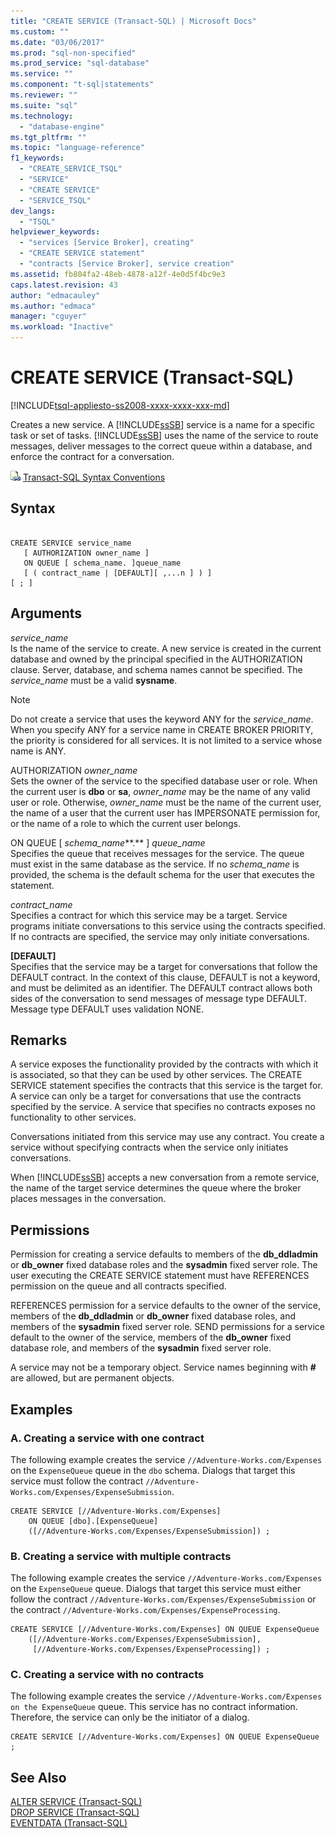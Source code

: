```yaml
---
title: "CREATE SERVICE (Transact-SQL) | Microsoft Docs"
ms.custom: ""
ms.date: "03/06/2017"
ms.prod: "sql-non-specified"
ms.prod_service: "sql-database"
ms.service: ""
ms.component: "t-sql|statements"
ms.reviewer: ""
ms.suite: "sql"
ms.technology: 
  - "database-engine"
ms.tgt_pltfrm: ""
ms.topic: "language-reference"
f1_keywords: 
  - "CREATE_SERVICE_TSQL"
  - "SERVICE"
  - "CREATE SERVICE"
  - "SERVICE_TSQL"
dev_langs: 
  - "TSQL"
helpviewer_keywords: 
  - "services [Service Broker], creating"
  - "CREATE SERVICE statement"
  - "contracts [Service Broker], service creation"
ms.assetid: fb804fa2-48eb-4878-a12f-4e0d5f4bc9e3
caps.latest.revision: 43
author: "edmacauley"
ms.author: "edmaca"
manager: "cguyer"
ms.workload: "Inactive"
---
```

# CREATE SERVICE (Transact-SQL)
[!INCLUDE[tsql-appliesto-ss2008-xxxx-xxxx-xxx-md](../../includes/tsql-appliesto-ss2008-xxxx-xxxx-xxx-md.md)]

  Creates a new service. A [!INCLUDE[ssSB](../../includes/sssb-md.md)] service is a name for a specific task or set of tasks. [!INCLUDE[ssSB](../../includes/sssb-md.md)] uses the name of the service to route messages, deliver messages to the correct queue within a database, and enforce the contract for a conversation.  
  
 ![Topic link icon](../../database-engine/configure-windows/media/topic-link.gif "Topic link icon") [Transact-SQL Syntax Conventions](../../t-sql/language-elements/transact-sql-syntax-conventions-transact-sql.md)  
  
## Syntax  
  
```  
  
CREATE SERVICE service_name  
   [ AUTHORIZATION owner_name ]  
   ON QUEUE [ schema_name. ]queue_name  
   [ ( contract_name | [DEFAULT][ ,...n ] ) ]  
[ ; ]  
```  
  
## Arguments  
 *service_name*  
 Is the name of the service to create. A new service is created in the current database and owned by the principal specified in the AUTHORIZATION clause. Server, database, and schema names cannot be specified. The *service_name* must be a valid **sysname**.  
  
> [!NOTE]  
>  Do not create a service that uses the keyword ANY for the *service_name*. When you specify ANY for a service name in CREATE BROKER PRIORITY, the priority is considered for all services. It is not limited to a service whose name is ANY.  
  
 AUTHORIZATION *owner_name*  
 Sets the owner of the service to the specified database user or role. When the current user is **dbo** or **sa**, *owner_name* may be the name of any valid user or role. Otherwise, *owner_name* must be the name of the current user, the name of a user that the current user has IMPERSONATE permission for, or the name of a role to which the current user belongs.  
  
 ON QUEUE [ *schema_name***.** ] *queue_name*  
 Specifies the queue that receives messages for the service. The queue must exist in the same database as the service. If no *schema_name* is provided, the schema is the default schema for the user that executes the statement.  
  
 *contract_name*  
 Specifies a contract for which this service may be a target. Service programs initiate conversations to this service using the contracts specified. If no contracts are specified, the service may only initiate conversations.  
  
 **[**DEFAULT**]**  
 Specifies that the service may be a target for conversations that follow the DEFAULT contract. In the context of this clause, DEFAULT is not a keyword, and must be delimited as an identifier. The DEFAULT contract allows both sides of the conversation to send messages of message type DEFAULT. Message type DEFAULT uses validation NONE.  
  
## Remarks  
 A service exposes the functionality provided by the contracts with which it is associated, so that they can be used by other services. The CREATE SERVICE statement specifies the contracts that this service is the target for. A service can only be a target for conversations that use the contracts specified by the service. A service that specifies no contracts exposes no functionality to other services.  
  
 Conversations initiated from this service may use any contract. You create a service without specifying contracts when the service only initiates conversations.  
  
 When [!INCLUDE[ssSB](../../includes/sssb-md.md)] accepts a new conversation from a remote service, the name of the target service determines the queue where the broker places messages in the conversation.  
  
## Permissions  
 Permission for creating a service defaults to members of the **db_ddladmin** or **db_owner** fixed database roles and the **sysadmin** fixed server role. The user executing the CREATE SERVICE statement must have REFERENCES permission on the queue and all contracts specified.  
  
 REFERENCES permission for a service defaults to the owner of the service, members of the **db_ddladmin** or **db_owner** fixed database roles, and members of the **sysadmin** fixed server role. SEND permissions for a service default to the owner of the service, members of the **db_owner** fixed database role, and members of the **sysadmin** fixed server role.  
  
 A service may not be a temporary object. Service names beginning with **#** are allowed, but are permanent objects.  
  
## Examples  
  
### A. Creating a service with one contract  
 The following example creates the service `//Adventure-Works.com/Expenses` on the `ExpenseQueue` queue in the `dbo` schema. Dialogs that target this service must follow the contract `//Adventure-Works.com/Expenses/ExpenseSubmission`.  
  
```  
CREATE SERVICE [//Adventure-Works.com/Expenses]  
    ON QUEUE [dbo].[ExpenseQueue]  
    ([//Adventure-Works.com/Expenses/ExpenseSubmission]) ;  
```  
  
### B. Creating a service with multiple contracts  
 The following example creates the service `//Adventure-Works.com/Expenses` on the `ExpenseQueue` queue. Dialogs that target this service must either follow the contract `//Adventure-Works.com/Expenses/ExpenseSubmission` or the contract `//Adventure-Works.com/Expenses/ExpenseProcessing`.  
  
```  
CREATE SERVICE [//Adventure-Works.com/Expenses] ON QUEUE ExpenseQueue  
    ([//Adventure-Works.com/Expenses/ExpenseSubmission],  
     [//Adventure-Works.com/Expenses/ExpenseProcessing]) ;  
```  
  
### C. Creating a service with no contracts  
 The following example creates the service `//Adventure-Works.com/Expenses on the ExpenseQueue` queue. This service has no contract information. Therefore, the service can only be the initiator of a dialog.  
  
```  
CREATE SERVICE [//Adventure-Works.com/Expenses] ON QUEUE ExpenseQueue ;  
```  
  
## See Also  
 [ALTER SERVICE &#40;Transact-SQL&#41;](../../t-sql/statements/alter-service-transact-sql.md)   
 [DROP SERVICE &#40;Transact-SQL&#41;](../../t-sql/statements/drop-service-transact-sql.md)   
 [EVENTDATA &#40;Transact-SQL&#41;](../../t-sql/functions/eventdata-transact-sql.md)  
  
  
